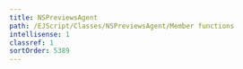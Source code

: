 ```yaml
---
title: NSPreviewsAgent
path: /EJScript/Classes/NSPreviewsAgent/Member functions
intellisense: 1
classref: 1
sortOrder: 5389
---
```





